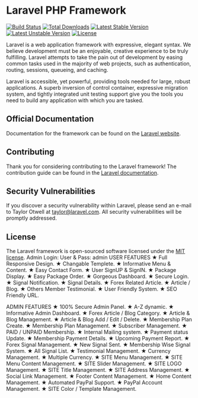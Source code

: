 # Laravel PHP Framework

[![Build Status](https://travis-ci.org/laravel/framework.svg)](https://travis-ci.org/laravel/framework)
[![Total Downloads](https://poser.pugx.org/laravel/framework/d/total.svg)](https://packagist.org/packages/laravel/framework)
[![Latest Stable Version](https://poser.pugx.org/laravel/framework/v/stable.svg)](https://packagist.org/packages/laravel/framework)
[![Latest Unstable Version](https://poser.pugx.org/laravel/framework/v/unstable.svg)](https://packagist.org/packages/laravel/framework)
[![License](https://poser.pugx.org/laravel/framework/license.svg)](https://packagist.org/packages/laravel/framework)

Laravel is a web application framework with expressive, elegant syntax. We believe development must be an enjoyable, creative experience to be truly fulfilling. Laravel attempts to take the pain out of development by easing common tasks used in the majority of web projects, such as authentication, routing, sessions, queueing, and caching.

Laravel is accessible, yet powerful, providing tools needed for large, robust applications. A superb inversion of control container, expressive migration system, and tightly integrated unit testing support give you the tools you need to build any application with which you are tasked.

## Official Documentation

Documentation for the framework can be found on the [Laravel website](http://laravel.com/docs).

## Contributing

Thank you for considering contributing to the Laravel framework! The contribution guide can be found in the [Laravel documentation](http://laravel.com/docs/contributions).

## Security Vulnerabilities

If you discover a security vulnerability within Laravel, please send an e-mail to Taylor Otwell at taylor@laravel.com. All security vulnerabilities will be promptly addressed.

## License

The Laravel framework is open-sourced software licensed under the [MIT license](http://opensource.org/licenses/MIT).
Admin Login: User & Pass: admin
USER FEATURES
★ Full Responsive Design.
★ Changable Templete.
★ Informative Menu & Content.
★ Easy Contact Form.
★ User SignUP & SignIN.
★ Package Display.
★ Easy Package Order.
★ Gorgeous Dashboard.
★ Secure Login.
★ Signal Notification.
★ Signal Details.
★ Forex Related Article.
★ Article / Blog.
★ Others Member Testimonial.
★ User Friendly System.
★ SEO Friendly URL.

ADMIN FEATURES
★ 100% Secure Admin Panel.
★ A-Z dynamic.
★ Informative Admin Dashboard.
★ Forex Article / Blog Category.
★ Article & Blog Management.
★ Article & Blog Add / Edit / Delete.
★ Membership Plan Create.
★ Membership Plan Management.
★ Subscriber Management.
★ PAID / UNPAID Membership.
★ Internal Mailing system.
★ Payment status Update.
★ Membership Payment Details.
★ Upcoming Payment Report.
★ Forex Signal Management.
★ New Signal Sent.
★ Membership Wise Signal System.
★ All Signal List.
★ Testimonial Management.
★ Currency Management.
★ Multiple Currency.
★ SITE Menu Management.
★ SITE Menu Content Management.
★ SITE Slider Management.
★ SITE LOGO Management.
★ SITE Title Management.
★ SITE Address Management.
★ Social Link Management.
★ Footer Content Management.
★ Home Content Management.
★ Automated PayPal Support.
★ PayPal Account Management.
★ SITE Color / Template Management.
